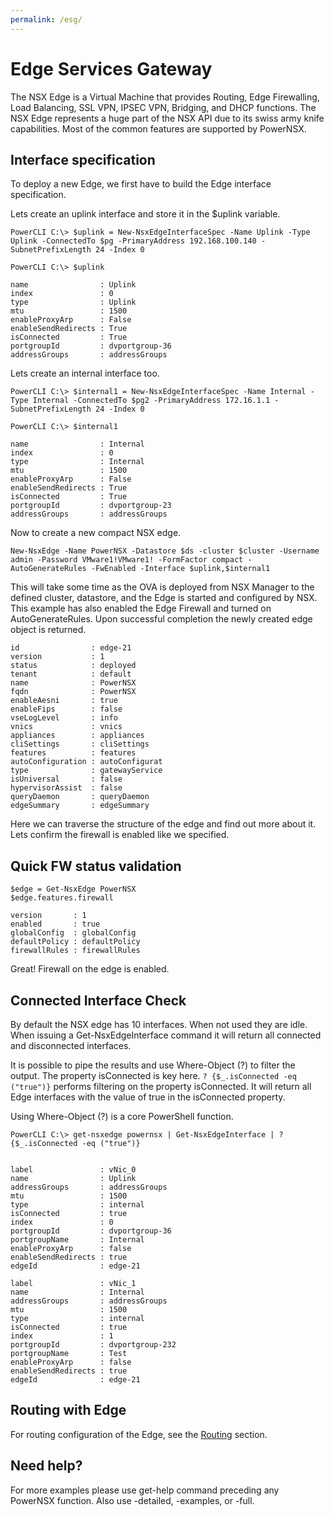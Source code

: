 ```yaml
---
permalink: /esg/
---
```


# Edge Services Gateway

The NSX Edge is a Virtual Machine that provides Routing, Edge Firewalling, Load Balancing, SSL VPN, IPSEC VPN, Bridging, and DHCP functions.  The NSX Edge represents a huge part of the NSX API due to its swiss army knife capabilities.  Most of the common features are supported by PowerNSX.

## Interface specification

To deploy a new Edge, we first have to build the Edge interface specification.

Lets create an uplink interface and store it in the $uplink variable.

```
PowerCLI C:\> $uplink = New-NsxEdgeInterfaceSpec -Name Uplink -Type Uplink -ConnectedTo $pg -PrimaryAddress 192.168.100.140 -SubnetPrefixLength 24 -Index 0

PowerCLI C:\> $uplink

name                : Uplink
index               : 0
type                : Uplink
mtu                 : 1500
enableProxyArp      : False
enableSendRedirects : True
isConnected         : True
portgroupId         : dvportgroup-36
addressGroups       : addressGroups
```

Lets create an internal interface too.

```
PowerCLI C:\> $internal1 = New-NsxEdgeInterfaceSpec -Name Internal -Type Internal -ConnectedTo $pg2 -PrimaryAddress 172.16.1.1 -SubnetPrefixLength 24 -Index 0

PowerCLI C:\> $internal1

name                : Internal
index               : 0
type                : Internal
mtu                 : 1500
enableProxyArp      : False
enableSendRedirects : True
isConnected         : True
portgroupId         : dvportgroup-23
addressGroups       : addressGroups
```

Now to create a new compact NSX edge.

```
New-NsxEdge -Name PowerNSX -Datastore $ds -cluster $cluster -Username admin -Password VMware1!VMware1! -FormFactor compact -AutoGenerateRules -FwEnabled -Interface $uplink,$internal1
```

This will take some time as the OVA is deployed from NSX Manager to the defined cluster, datastore, and the Edge is started and configured by NSX. This example has also enabled the Edge Firewall and turned on AutoGenerateRules. Upon successful completion the newly created edge object is returned.

```
id                : edge-21
version           : 1
status            : deployed
tenant            : default
name              : PowerNSX
fqdn              : PowerNSX
enableAesni       : true
enableFips        : false
vseLogLevel       : info
vnics             : vnics
appliances        : appliances
cliSettings       : cliSettings
features          : features
autoConfiguration : autoConfigurat
type              : gatewayService
isUniversal       : false
hypervisorAssist  : false
queryDaemon       : queryDaemon
edgeSummary       : edgeSummary
```

Here we can traverse the structure of the edge and find out more about it. Lets confirm the firewall is enabled like we specified.

## Quick FW status validation

```
$edge = Get-NsxEdge PowerNSX
$edge.features.firewall

version       : 1
enabled       : true
globalConfig  : globalConfig
defaultPolicy : defaultPolicy
firewallRules : firewallRules
```

Great! Firewall on the edge is enabled.

## Connected Interface Check

By default the NSX edge has 10 interfaces. When not used they are idle. When issuing a Get-NsxEdgeInterface command it will return all connected and disconnected interfaces.

It is possible to pipe the results and use Where-Object (?) to filter the output. The property isConnected is key here. `? {$_.isConnected -eq ("true")}` performs filtering on the property isConnected. It will return all Edge interfaces with the value of true in the isConnected property.

Using Where-Object (?) is a core PowerShell function.

```
PowerCLI C:\> get-nsxedge powernsx | Get-NsxEdgeInterface | ? {$_.isConnected -eq ("true")}


label               : vNic_0
name                : Uplink
addressGroups       : addressGroups
mtu                 : 1500
type                : internal
isConnected         : true
index               : 0
portgroupId         : dvportgroup-36
portgroupName       : Internal
enableProxyArp      : false
enableSendRedirects : true
edgeId              : edge-21

label               : vNic_1
name                : Internal
addressGroups       : addressGroups
mtu                 : 1500
type                : internal
isConnected         : true
index               : 1
portgroupId         : dvportgroup-232
portgroupName       : Test
enableProxyArp      : false
enableSendRedirects : true
edgeId              : edge-21
```

## Routing with Edge

For routing configuration of the Edge, see the [Routing](/routing/) section.

## Need help?

For more examples please use get-help command preceding any PowerNSX function. Also use -detailed, -examples, or -full.
